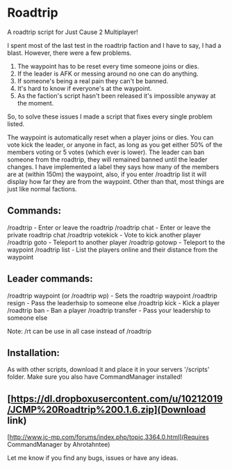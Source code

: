 Roadtrip
========

A roadtrip script for Just Cause 2 Multiplayer!

I spent most of the last test in the roadtrip faction and I have to say, I had a blast. However, there were a few problems.

1. The waypoint has to be reset every time someone joins or dies.
2. If the leader is AFK or messing around no one can do anything.
3. If someone's being a real pain they can't be banned.
4. It's hard to know if everyone's at the waypoint.
5. As the faction's script hasn't been released it's impossible anyway at the moment.

So, to solve these issues I made a script that fixes every single problem listed.

The waypoint is automatically reset when a player joins or dies. You can vote kick the leader, or anyone in fact, as long as you get either 50% of the members voting or 5 votes (which ever is lower). The leader can ban someone from the roadtrip, they will remained banned until the leader changes. I have implemented a label they says how many of the members are at (within 150m) the waypoint, also, if you enter /roadtrip list it will display how far they are from the waypoint. Other than that, most things are just like normal factions.

## Commands:

/roadtrip - Enter or leave the roadtrip
/roadtrip chat - Enter or leave the private roadtrip chat
/roadtrip votekick <player name> - Vote to kick another player
/roadtrip goto - Teleport to another player
/roadtrip gotowp - Teleport to the waypoint
/roadtrip list - List the players online and their distance from the waypoint

## Leader commands:

/roadtrip waypoint (or /roadtrip wp) - Sets the roadtrip waypoint
/roadtrip resign - Pass the leaderhsip to someone else
/roadtrip kick <player name> - Kick a player
/roadtrip ban <player name> - Ban a player
/roadtrip transfer <player name> - Pass your leadership to someone else

Note: /rt can be use in all case instead of /roadtrip


## Installation:

As with other scripts, download it and place it in your servers '/scripts' folder. Make sure you also have CommandManager installed!

## [https://dl.dropboxusercontent.com/u/10212019/JCMP%20Roadtrip%200.1.6.zip](Download link)

[http://www.jc-mp.com/forums/index.php/topic,3364.0.html](Requires CommandManager by Ahrotahntee)

Let me know if you find any bugs, issues or have any ideas.
